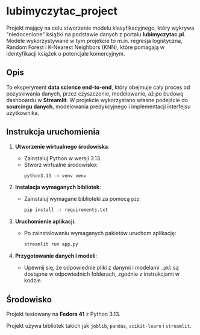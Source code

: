 # lubimyczytac_project

Projekt mający na celu stworzenie modelu klasyfikacyjnego, który wykrywa "niedocenione" książki na podstawie danych z portalu **lubimyczytac.pl**. Modele wykorzystywane w tym projekcie to m.in. regresja logistyczna, Random Forest i K-Nearest Neighbors (KNN), które pomagają w identyfikacji książek o potencjale komercyjnym.

## Opis

To eksperyment **data science end-to-end**, który obejmuje cały proces od pozyskiwania danych, przez czyszczenie, modelowanie, aż po budowę dashboardu w **Streamlit**. W projekcie wykorzystano własne podejście do **sourcingu danych**, modelowania predykcyjnego i implementacji interfejsu użytkownika.

## Instrukcja uruchomienia

1. **Utworzenie wirtualnego środowiska**:
   - Zainstaluj Python w wersji 3.13.
   - Stwórz wirtualne środowisko:
     ```bash
     python3.13 -m venv venv
     ```

2. **Instalacja wymaganych bibliotek**:
   - Zainstaluj wymagane biblioteki za pomocą `pip`:
     ```bash
     pip install -r requirements.txt
     ```

3. **Uruchomienie aplikacji**:
   - Po zainstalowaniu wymaganych pakietów uruchom aplikację:
     ```bash
     streamlit run app.py
     ```

4. **Przygotowanie danych i modeli**:
   - Upewnij się, że odpowiednie pliki z danymi i modelami `.pkl` są dostępne w odpowiednich folderach, zgodnie z instrukcjami w kodzie.

## Środowisko

Projekt testowany na **Fedora 41** z Python 3.13.

Projekt używa bibliotek takich jak `joblib`, `pandas`, `scikit-learn` i `streamlit`.
